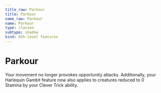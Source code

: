 ```yaml
---
title_raw: Parkour
title: Parkour
name_raw: Parkour
name: Parkour
type: classes
subtype: shadow
kind: 8th-level features
---
```


# Parkour

Your movement no longer provokes opportunity attacks. Additionally, your Harlequin Gambit feature now also applies to creatures reduced to 0 Stamina by your Clever Trick ability.
